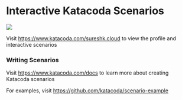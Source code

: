 # Interactive Katacoda Scenarios

[![](http://shields.katacoda.com/katacoda/sureshk.cloud/count.svg)](https://www.katacoda.com/sureshk.cloud "Get your profile on Katacoda.com")

Visit https://www.katacoda.com/sureshk.cloud to view the profile and interactive scenarios

### Writing Scenarios
Visit https://www.katacoda.com/docs to learn more about creating Katacoda scenarios

For examples, visit https://github.com/katacoda/scenario-example
